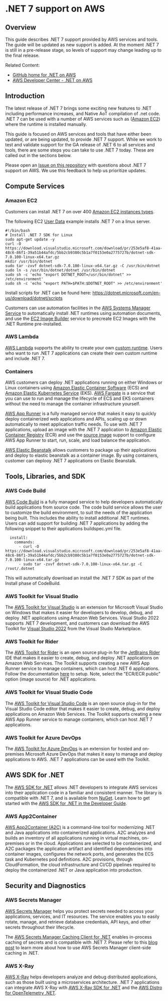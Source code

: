 # .NET 7 support on AWS

## Overview

This guide describes .NET 7 support provided by AWS services and tools. The guide will be updated as new support is added. 
At the moment .NET 7 is still in a pre-release stage, so levels of support may change leading up to the final release.

Related Content:
  * [GitHub home for .NET on AWS](https://github.com/aws/dotnet)
  * [AWS Developer Center - .NET on AWS](https://aws.amazon.com/developer/language/net/)

## Introduction

The latest release of .NET 7 brings some exciting new features to .NET including performance increases, and Native AoT compilation of .net code. 
.NET 7 can be used with a number of AWS services such as ([Amazon EC2](https://aws.amazon.com/ec2/)) where the runtime is installed manually. 

This guide is focused on AWS services and tools that have either been updated, or are being updated, to provide .NET 7 support. While we work to 
test and validate support for the GA release of .NET 6 to all services and tools, there are some steps you can take to use .NET 7 today. 
These are called out in the sections below. 

Please open an [Issue on this repository](https://github.com/aws-samples/aws-net-guides/issues) with questions about .NET 7 support on AWS. 
We use this feedback to help us prioritize updates. 


## Compute Services

### Amazon EC2

Customers can install .NET 7 on over 400 [Amazon EC2 instances types](https://aws.amazon.com/ec2/instance-types/). 

The following EC2 [User Data](https://docs.aws.amazon.com/AWSEC2/latest/UserGuide/user-data.html#user-data-console) example installs .NET 7 on a linux server.
```
#!/bin/bash
# Install .NET 7 SDK for Linux
sudo apt-get update -y
curl -O https://download.visualstudio.microsoft.com/download/pr/253e5af8-41aa-48c6-86f1-39a51b44afdc/5bb2cb9380c5b1a7f0153e0a2775727b/dotnet-sdk-7.0.100-linux-x64.tar.gz
mkdir /usr/bin/dotnet
sudo tar -zxvf dotnet-sdk-7.0.100-linux-x64.tar.gz -C /usr/bin/dotnet
sudo ln -s /usr/bin/dotnet/dotnet /usr/bin/dotnet
sudo sh -c 'echo "export DOTNET_ROOT=/usr/bin/dotnet" >> /etc/environment'
sudo sh -c 'echo "export PATH=$PATH:$DOTNET_ROOT" >> /etc/environment'
```

Install scripts for .NET can be found here:
https://dotnet.microsoft.com/en-us/download/dotnet/scripts

Customers can use automation facilities in the [AWS Systems Manager Service](https://aws.amazon.com/systems-manager) to automatically install .NET runtimes using 
automation documents, and use the [EC2 Image Builder](https://aws.amazon.com/image-builder/) service to precreate EC2 Images with the .NET Runtime pre-installed. 

### AWS Lambda
[AWS Lambda](https://aws.amazon.com/lambda/) supports the ability to create your own 
[custom runtime](https://docs.aws.amazon.com/lambda/latest/dg/runtimes-custom.html). Users who want to run .NET 7 applications can create their own custom runtime 
and include .NET 7.


### Containers

AWS customers can deploy .NET applications running on either Windows or Linux containers using [Amazon Elastic Container Software](https://aws.amazon.com/ecs/) (ECS) and 
[Amazon Elastic Kubernetes Service](https://aws.amazon.com/eks/) (EKS). [AWS Fargate](https://aws.amazon.com/fargate/) is a service that you can use to run and manage the 
lifecycle of ECS and EKS containers without the need to manage the container infrastructure yourself. 

[AWS App Runner](https://aws.amazon.com/apprunner/) is a fully managed service that makes it easy to quickly deploy containerized web applications and APIs, 
scaling up or down automatically to meet application traffic needs. To use with .NET 7 applications, upload an image with the .NET 7 application to 
[Amazon Elastic Container Registry](https://aws.amazon.com/ecr/) (ECR) and use the [source image](https://docs.aws.amazon.com/apprunner/latest/dg/service-source-image.html) support 
to configure AWS App Runner to start, run, scale, and load balance the application. 

[AWS Elastic Beanstalk](https://aws.amazon.com/elasticbeanstalk/) allows customers to package up their applications and deploy to elastic beanstalk as a container image. 
By using containers, customer can deplooy .NET 7 applications on Elastic Beanstalk. 

## Tools, Libraries, and SDK

### AWS Code Build
[AWS Code Build](https://aws.amazon.com/codebuild/) is a fully managed service to help developers automatically build applications from source code. The code build service allows the user to customize the build environment, to suit the needs of the application being built. This includes the ability to install additional .NET runtimes. Users can add support for building .NET 7 applications by adding the following snippet to their applications buildspec.yml file.

```
  install:
    commands:
      - curl -O https://download.visualstudio.microsoft.com/download/pr/253e5af8-41aa-48c6-86f1-39a51b44afdc/5bb2cb9380c5b1a7f0153e0a2775727b/dotnet-sdk-7.0.100-linux-x64.tar.gz
      - sudo tar -zxvf dotnet-sdk-7.0.100-linux-x64.tar.gz -C /root/.dotnet
```
This will automatically download an install the .NET 7 SDK as part of the Install phase of CodeBuild.


### AWS Toolkit for Visual Studio

The [AWS Toolkit for Visual Studio](https://aws.amazon.com/visualstudio/) is an extension for Microsoft Visual Studio on Windows that makes it easier for developers to develop, debug, 
and deploy .NET applications using Amazon Web Services. Visual Studio 2022 supports .NET 7 development, and customers can download the AWS Toolkit for 
[Visual Studio 2022](https://marketplace.visualstudio.com/items?itemName=AmazonWebServices.AWSToolkitforVisualStudio2022) from the Visual Studio Marketplace. 

### AWS Toolkit for Rider

The [AWS Toolkit for Rider](https://aws.amazon.com/rider/) is an open source plug-in for the [JetBrains Rider](https://www.jetbrains.com/rider/) IDE that makes it easier to create, debug, and deploy .NET applications on Amazon Web Services. The Toolkit supports creating a new AWS App Runner service to manage containers, which can host .NET 6 applications. Follow the documentation [here](https://docs.aws.amazon.com/toolkit-for-jetbrains/latest/userguide/creating-service-apprunner.html) to setup. Note, select the "ECR/ECR public" option (image source) for .NET applications. 

### AWS Toolkit for Visual Studio Code

The [AWS Toolkit for Visual Studio Code](https://aws.amazon.com/visualstudiocode/) is an open source plug-in for the Visual Studio Code editor that makes it easier to create, 
debug, and deploy applications on Amazon Web Services. The Toolkit supports creating a new AWS App Runner service to manage containers, which can host .NET 7 applications. 

### AWS Toolkit for Azure DevOps

The [AWS Toolkit for Azure DevOps](https://aws.amazon.com/vsts/) is an extension for hosted and on-premises Microsoft Azure DevOps that makes it easy to manage and deploy applications to AWS. .NET 7 applications can be used with the Toolkit.

## AWS SDK for .NET

The [AWS SDK for .NET](https://github.com/aws/aws-sdk-net) allows .NET developers to integrate AWS services into their application code in a familiar and consistent manner. The library is compatible with .NET 7, and is available from [NuGet](https://www.nuget.org/packages/awssdk.core/). Learn how to get started with the 
[AWS SDK for .NET in the Developer Guide](https://docs.aws.amazon.com/sdk-for-net/v3/developer-guide/welcome.html). 

### AWS App2Container
[AWS App2Container (A2C)](https://aws.amazon.com/app2container/) is a command-line tool for modernizing .NET and Java applications into containerized applications. A2C analyzes and builds an inventory of all applications running in virtual machines, on-premises or in the cloud. Applications are selected to be containerized, and A2C packages the application artifact and identified dependencies into container images, configures the network ports, and generates the ECS task and Kubernetes pod definitions. A2C provisions, through CloudFormation, the cloud infrastructure and CI/CD pipelines required to deploy the containerized .NET or Java application into production. 

## Security and Diagnostics

### AWS Secrets Manager

[AWS Secrets Manager](https://aws.amazon.com/secrets-manager/) helps you protect secrets needed to access your applications, services, and IT resources. 
The service enables you to easily rotate, manage, and retrieve database credentials, API keys, and other secrets throughout their lifecycle. 

The [AWS Secrets Manager Caching Client for .NET](https://github.com/aws/aws-secretsmanager-caching-net) enables in-process caching of secrets and is compatible with .NET 7. 
Please refer to this [blog post](https://aws.amazon.com/blogs/security/how-to-use-aws-secrets-manager-client-side-caching-in-dotnet/) to learn more about how to use 
AWS Secrets Manager client-side caching in .NET.

### AWS X-Ray

[AWS X-Ray](https://aws.amazon.com/xray/) helps developers analyze and debug distributed applications, such as those built using a microservices architecture. 
.NET 7 applications can integrate AWS X-Ray with [AWS X-Ray SDK for .NET](https://github.com/aws/aws-xray-sdk-dotnet) and the 
[AWS Distro for OpenTelemetry .NET](https://docs.aws.amazon.com/xray/latest/devguide/xray-dotnet-opentel-sdk.html). 


